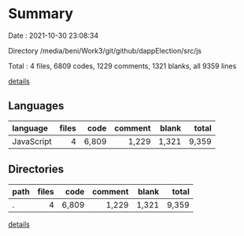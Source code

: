 # Summary

Date : 2021-10-30 23:08:34

Directory /media/beni/Work3/git/github/dappElection/src/js

Total : 4 files,  6809 codes, 1229 comments, 1321 blanks, all 9359 lines

[details](details.md)

## Languages
| language | files | code | comment | blank | total |
| :--- | ---: | ---: | ---: | ---: | ---: |
| JavaScript | 4 | 6,809 | 1,229 | 1,321 | 9,359 |

## Directories
| path | files | code | comment | blank | total |
| :--- | ---: | ---: | ---: | ---: | ---: |
| . | 4 | 6,809 | 1,229 | 1,321 | 9,359 |

[details](details.md)